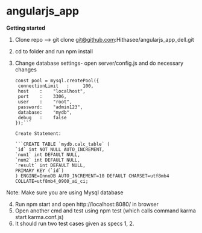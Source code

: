# angularjs_app


<b>Getting started</b>


1) Clone repo -->  git clone git@github.com:Hithasee/angularjs_app_dell.git
2) cd to folder and run npm install
3) Change database settings- open server/config.js and do necessary changes

     ```
     const pool = mysql.createPool({
      connectionLimit   :     100,
      host    :    "localhost",
      port    :    3306,
      user    :    "root",
      password:    "admin123",
      database:    "mydb",
      debug   :    false
     });```
     
     Create Statement:

    ```CREATE TABLE `mydb.calc_table` (
    `id` int NOT NULL AUTO_INCREMENT,
    `num1` int DEFAULT NULL,
    `num2` int DEFAULT NULL,
    `result` int DEFAULT NULL,
    PRIMARY KEY (`id`)
    ) ENGINE=InnoDB AUTO_INCREMENT=10 DEFAULT CHARSET=utf8mb4 COLLATE=utf8mb4_0900_ai_ci;
    ```

Note: Make sure you are using Mysql database

4) Run npm start and open http://localhost:8080/ in browser 
5) Open another cmd and test using npm test (which calls command karma start karma.conf.js)
6) It should run two test cases given as specs 1, 2.




